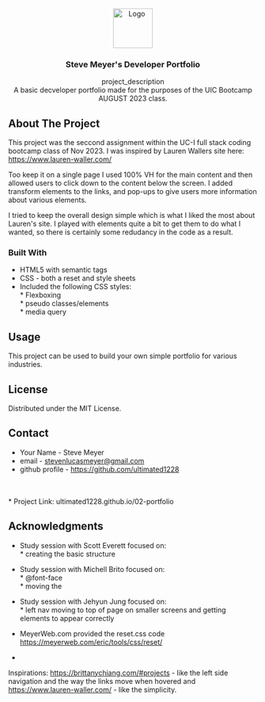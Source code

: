 <!-- Improved compatibility of back to top link: See: https://github.com/othneildrew/Best-README-Template/pull/73 -->
<a name="readme-top"></a>

<!-- PROJECT LOGO -->
<br />
<div align="center">
  <a href="https://github.com/github_username/repo_name">
    <img src="images/logo.png" alt="Logo" width="80" height="80">
  </a>

<h3 align="center">Steve Meyer's Developer Portfolio</h3>

  <p align="center">
    project_description
    <br />
    A basic decveloper portfolio made for the purposes of the UIC Bootcamp AUGUST 2023 class.
  </p>
</div>




<!-- ABOUT THE PROJECT -->
## About The Project

This project was the seccond assignment within the UC-I full stack coding bootcamp class of Nov 2023.
I was inspired by Lauren Wallers site here: https://www.lauren-waller.com/ 

Too keep it on a single page I used 100% VH for the main content and then allowed users to click down to the content below the screen. I added transform elements to the links, and pop-ups to give users more information about various elements. 

I tried to keep the overall design simple which is what I liked the most about Lauren's site.  I played with elements quite a bit to get them to do what I wanted, so there is certainly some redudancy in the code as a result. 



### Built With

* HTML5 with semantic tags
* CSS - both a reset and style sheets
* Included the following CSS styles:
<br margin-left= 10px> * Flexboxing
<br margin-left= 10px> * pseudo classes/elements
<br margin-left= 10px> * media query

<!-- GETTING STARTED -->


<!-- USAGE EXAMPLES -->
## Usage

This project can be used to build your own simple portfolio for various industries. 


<!-- LICENSE -->
## License

Distributed under the MIT License.



<!-- CONTACT -->
## Contact

* Your Name - Steve Meyer
* email - stevenlucasmeyer@gmail.com
* github profile - <a href=https://github.com/ultimated1228 target=_blank>https://github.com/ultimated1228</a>
<br>
<br>
* Project Link: ultimated1228.github.io/02-portfolio



<!-- ACKNOWLEDGMENTS -->
## Acknowledgments

* Study session with Scott Everett focused on: 
<br margin-left= 10px> * creating the basic structure

* Study session with Michell Brito focused on: 
<br margin-left= 10px> * @font-face
<br margin-left= 10px> * moving the 

* Study session with Jehyun Jung focused on: 
<br margin-left= 10px> * left nav moving to top of page on smaller screens and getting elements to appear correctly


* MeyerWeb.com provided the reset.css code <a href=https://meyerweb.com/eric/tools/css/reset/ target=_blank>https://meyerweb.com/eric/tools/css/reset/</a>
* []()



Inspirations:
https://brittanychiang.com/#projects - like the left side navigation and the way the links move when hovered and 
https://www.lauren-waller.com/ - like the simplicity.
